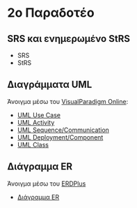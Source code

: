 # 2ο Παραδοτέο

## SRS και ενημερωμένο StRS
* SRS
* StRS

## Διαγράμματα UML
Άνοιγμα μέσω του [VisualParadigm Online](https://online.visual-paradigm.com/):
* [UML Use Case](umls/UseCaseUML_Insert.xml)
* [UML Activity](umls/ActivityUML_Insert.xml)
* [UML Sequence/Communication](uml/SequenceUML_Insert.xml)
* [UML Deployment/Component](umls/Deployment.xml)
* [UML Class](umls/class.xml)

## Διάγραμμα ER
Άνοιγμα μέσω του [ERDPlus](https://erdplus.com/#/)
* [Διάγραμμα ER](erd/ER-Diagram.erdplus)
